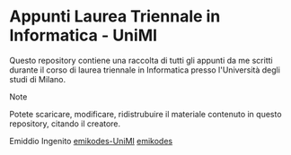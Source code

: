 # Appunti Laurea Triennale in Informatica - UniMI
Questo repository contiene una raccolta di tutti gli appunti da me scritti durante il corso di laurea triennale in Informatica presso l'Università degli studi di Milano.

> [!NOTE]  
> Potete scaricare, modificare, ridistrubuire il materiale contenuto in questo repository, citando il creatore.


Emiddio Ingenito [emikodes-UniMI](https://github.com/emikodes-UniMI) [emikodes](https://github.com/emikodes)
